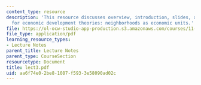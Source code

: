 ```yaml
---
content_type: resource
description: 'This resource discusses overview, introduction, slides, and discussion
  for economic development theories: neighborhoods as economic units.'
file: https://ol-ocw-studio-app-production.s3.amazonaws.com/courses/11-945-springfield-studio-fall-2005/aa6f74e02be81087f5933e58090ad02c_lect3.pdf
file_type: application/pdf
learning_resource_types:
- Lecture Notes
parent_title: Lecture Notes
parent_type: CourseSection
resourcetype: Document
title: lect3.pdf
uid: aa6f74e0-2be8-1087-f593-3e58090ad02c
---
```

